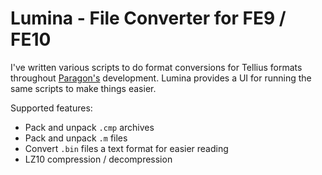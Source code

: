 # Lumina - File Converter for FE9 / FE10
I've written various scripts to do format conversions for Tellius formats throughout [Paragon's]() development. Lumina provides a UI for running the same scripts to make things easier.

Supported features:
* Pack and unpack `.cmp` archives
* Pack and unpack `.m` files
* Convert `.bin` files a text format for easier reading
* LZ10 compression / decompression
